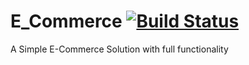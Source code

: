 # E_Commerce [![Build Status](https://travis-ci.com/bolorundurovj/E_Commerce.svg?token=oezi3s9uP2p7PrB4FYWC&branch=master)](https://travis-ci.com/bolorundurovj/E_Commerce)
A Simple E-Commerce Solution with full functionality
